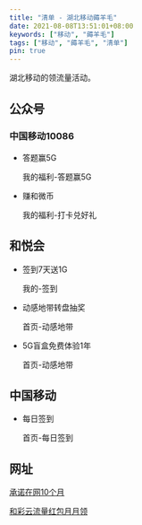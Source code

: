 ```yaml
---
title: "清单 - 湖北移动薅羊毛"
date: 2021-08-08T13:51:01+08:00
keywords: ["移动", "薅羊毛"]
tags: ["移动", "薅羊毛", "清单"]
pin: true
---
```


湖北移动的领流量活动。

<!--more-->

## 公众号

### 中国移动10086

- 答题赢5G

  我的福利-答题赢5G

- 赚和微币

  我的福利-打卡兑好礼

## 和悦会

- 签到7天送1G

  我的-签到

- 动感地带转盘抽奖

  首页-动感地带

- 5G盲盒免费体验1年

  首页-动感地带

## 中国移动

- 每日签到

  首页-每日签到

## 网址

[承诺在网10个月](https://wap.hb.10086.cn/wapres/wap-h5/dobusiness/llyyb.html)

[和彩云流量红包月月领](https://hb.ac.10086.cn/hyh_release/h5/static/act/caiyun/flow)

